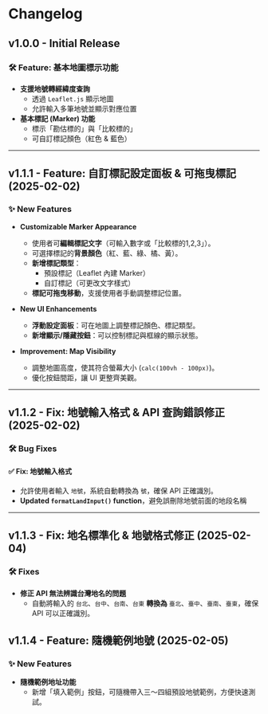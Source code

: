 # Changelog

## v1.0.0 - Initial Release
### 🛠 Feature: 基本地圖標示功能
- **支援地號轉經緯度查詢**
  - 透過 `Leaflet.js` 顯示地圖
  - 允許輸入多筆地號並顯示對應位置
- **基本標記 (Marker) 功能**
  - 標示「勘估標的」與「比較標的」
  - 可自訂標記顏色（紅色 & 藍色）

---

## v1.1.1 - Feature: 自訂標記設定面板 & 可拖曳標記 (2025-02-02)
### ✨ **New Features**
- **Customizable Marker Appearance**
  - 使用者可**編輯標記文字**（可輸入數字或「比較標的1,2,3」）。
  - 可選擇標記的**背景顏色**（紅、藍、綠、橘、黃）。
  - **新增標記類型**：
    - 預設標記（Leaflet 內建 Marker）
    - 自訂標記（可更改文字樣式）
  - **標記可拖曳移動**，支援使用者手動調整標記位置。

- **New UI Enhancements**
  - **浮動設定面板**：可在地圖上調整標記顏色、標記類型。
  - **新增顯示/隱藏按鈕**：可以控制標記與框線的顯示狀態。

- **Improvement: Map Visibility**
  - 調整地圖高度，使其符合螢幕大小 (`calc(100vh - 100px)`)。
  - 優化按鈕間距，讓 UI 更整齊美觀。

---

## v1.1.2 - Fix: 地號輸入格式 & API 查詢錯誤修正 (2025-02-02)
### 🛠 **Bug Fixes**
#### ✅ Fix: 地號輸入格式
- 允許使用者輸入 `地號`，系統自動轉換為 `號`，確保 API 正確識別。
- **Updated `formatLandInput()` function**，避免誤刪除地號前面的地段名稱

---

## v1.1.3 - Fix: 地名標準化 & 地號格式修正 (2025-02-04)
### 🛠 Fixes
- **修正 API 無法辨識台灣地名的問題**
  - 自動將輸入的 `台北`、`台中`、`台南`、`台東` **轉換為** `臺北`、`臺中`、`臺南`、`臺東`，確保 API 可以正確識別。


## v1.1.4 - Feature: 隨機範例地號 (2025-02-05)

### ✨ **New Features**
- **隨機範例地址功能**  
  - 新增「填入範例」按鈕，可隨機帶入三～四組預設地號範例，方便快速測試。